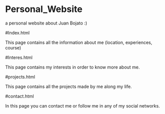 # Personal_Website

a personal website about Juan Bojato :)

#Index.html

This page contains all the information about me (location, experiences, course)

#Interes.html

This page contains my interests in order to know more about me.

#projects.html

This page contains all the projects made by me along my life.

#contact.html

In this page you can contact me or follow me in any of my social networks.
